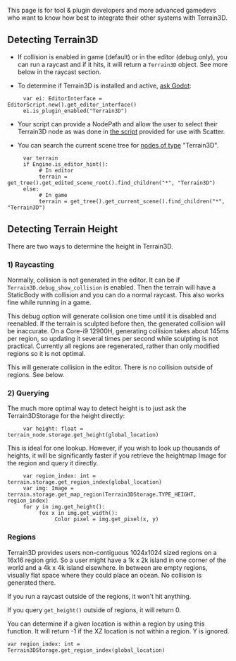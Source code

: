 This page is for tool & plugin developers and more advanced gamedevs who want to know how best to integrate their other systems with Terrain3D.


## Detecting Terrain3D

* If collision is enabled in game (default) or in the editor (debug only), you can run a raycast and if it hits, it will return a `Terrain3D` object. See more below in the raycast section.

* To determine if Terrain3D is installed and active, [ask Godot](https://docs.godotengine.org/en/stable/classes/class_editorinterface.html#class-editorinterface-method-is-plugin-enabled):
```
     var ei: EditorInterface = EditorScript.new().get_editor_interface()
     ei.is_plugin_enabled("Terrain3D")
```

* Your script can provide a NodePath and allow the user to select their Terrain3D node as was done in [the script](https://github.com/outobugi/Terrain3D/blob/df901b4fd51a81175e4f5177c33318a8a4b19c36/project/addons/terrain_3d/extras/project_on_terrain3d.gd#L13) provided for use with Scatter.

* You can search the current scene tree for [nodes of type](https://docs.godotengine.org/en/stable/classes/class_node.html#class-node-method-find-children) "Terrain3D".
```
     var terrain
     if Engine.is_editor_hint(): 
          # In editor
          terrain = get_tree().get_edited_scene_root().find_children("*", "Terrain3D")
     else:
          # In game
          terrain = get_tree().get_current_scene().find_children("*", "Terrain3D")

```


## Detecting Terrain Height

There are two ways to determine the height in Terrain3D.

### 1) Raycasting

Normally, collision is not generated in the editor. It can be if `Terrain3D.debug_show_collision` is enabled. Then the terrain will have a StaticBody with collision and you can do a normal raycast. This also works fine while running in a game.

This debug option will generate collision one time until it is disabled and reenabled. If the terrain is sculpted before then, the generated collision will be inaccurate. On a Core-i9 12900H, generating collision takes about 145ms per region, so updating it several times per second while sculpting is not practical. Currently all regions are regenerated, rather than only modified regions so it is not optimal.

This will generate collision in the editor. There is no collision outside of regions. See below.


### 2) Querying

The much more optimal way to detect height is to just ask the Terrain3DStorage for the height directly:

```
     var height: float = terrain_node.storage.get_height(global_location)
```

This is ideal for one lookup. However, if you wish to look up thousands of heights, it will be significantly faster if you retrieve the heightmap Image for the region and query it directly.

```
     var region_index: int = terrain.storage.get_region_index(global_location)
     var img: Image = terrain.storage.get_map_region(Terrain3DStorage.TYPE_HEIGHT, region_index)
     for y in img.get_height():
          fox x in img.get_width():
               Color pixel = img.get_pixel(x, y)
```


### Regions

Terrain3D provides users non-contiguous 1024x1024 sized regions on a 16x16 region grid. So a user might have a 1k x 2k island in one corner of the world and a 4k x 4k island elsewhere. In between are empty regions, visually flat space where they could place an ocean. No collision is generated there. 

If you run a raycast outside of the regions, it won't hit anything.

If you query `get_height()` outside of regions, it will return 0.

You can determine if a given location is within a region by using this function. It will return -1 if the XZ location is not within a region. Y is ignored.

```
var region_index: int = Terrain3DStorage.get_region_index(global_location)
```
